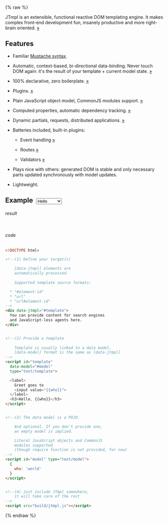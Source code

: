 {% raw %}


JTmpl is an extensible, functional reactive DOM templating engine.
It makes complex front-end development fun, insanely productive
and more right-brain oriented. [&raquo;](faq#what)


## Features


* Familiar [Mustache syntax](https://mustache.github.io/mustache.5.html).

* Automatic, context-based, bi-directional data-binding.
Never touch DOM again: it's the result of your template + current model state. [&raquo;](faq#data-binding)

* 100% declarative, zero boilerplate. [&raquo;](faq#boilerplate)

* Plugins. [&raquo;](faq#plugins)

* Plain JavaScript object model, CommonJS modules support. [&raquo;](faq#modules)

* Computed properties, automatic dependency tracking. [&raquo;](faq#freak)

* Dynamic partials, requests, distributed applications. [&raquo;](faq#requests)

* Batteries included, built-in plugins:

  * Event handling [&raquo;](faq#events)

  * Routes [&raquo;](faq#routes)

  * Validators [&raquo;](faq#validators)

* Plays nice with others: generated DOM is stable and only necessary parts updated
synchronously with model updates.

* Lightweight.






## Example &nbsp;<select><option>Hello</option> <option>TodoMVC</option> </select>

###### result

```html

```

###### code

```html
<!DOCTYPE html>

<!--(1) Define your target(s)

    [data-jtmpl] elements are
    automatically processed.
    
    Supported template source formats:

  * "#element-id"
  * "url"
  * "url#element-id"
-->
<div data-jtmpl="#template">
  You can provide content for search engines 
  and JavaScript-less agents here.
</div>


<!--(2) Provide a template
    
    Template is usually linked to a data model.
    [data-model] format is the same as [data-jtmpl]
-->
<script id="template" 
  data-model="#model"
  type="text/template">

  <label>
    Greet goes to
    <input value="{{who}}">
  </label>
  <h3>Hello, {{who}}</h3>
</script>


<!--(3) The data model is a POJO.

    And optional. If you don't provide one,
    an empty model is implied.

    Literal JavaScript objects and CommonJS
    modules supported 
    (though require function is not provided, for now)
-->
<script id="model" type="text/model">
  {
    who: 'world'
  }
</script>


<!--(4) Just include JTmpl somewhere,
    it will take care of the rest
-->
<script src="build/jtmpl.js"></script>
```


{% endraw %}
